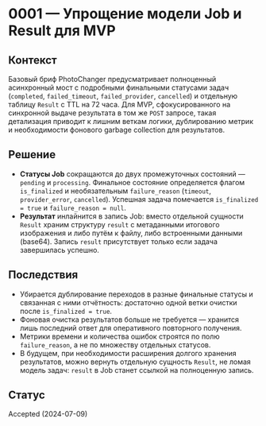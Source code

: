 # 0001 — Упрощение модели Job и Result для MVP

## Контекст

Базовый бриф PhotoChanger предусматривает полноценный асинхронный мост с
подробными финальными статусами задач (`completed`, `failed_timeout`,
`failed_provider`, `cancelled`) и отдельную таблицу `Result` с TTL на 72 часа.
Для MVP, сфокусированного на синхронной выдаче результата в том же `POST`
запросе, такая детализация приводит к лишним веткам логики, дублированию
метрик и необходимости фонового garbage collection для результатов.

## Решение

* **Статусы Job** сокращаются до двух промежуточных состояний — `pending` и
  `processing`. Финальное состояние определяется флагом `is_finalized` и
  необязательным `failure_reason` (`timeout`, `provider_error`, `cancelled`).
  Успешная задача помечается `is_finalized = true` и `failure_reason = null`.
* **Результат** инлайнится в запись Job: вместо отдельной сущности `Result`
  храним структуру `result` с метаданными итогового изображения и либо путём
  к файлу, либо встроенными данными (base64). Запись `result` присутствует
  только если задача завершилась успешно.

## Последствия

* Убирается дублирование переходов в разные финальные статусы и связанная с
  ними отчётность: достаточно одной ветки очистки после `is_finalized = true`.
* Фоновая очистка результатов больше не требуется — хранится лишь последний
  ответ для оперативного повторного получения.
* Метрики времени и количества ошибок строятся по полю `failure_reason`, а не
  по множеству отдельных статусов.
* В будущем, при необходимости расширения долгого хранения результатов, можно
  вернуть отдельную сущность `Result`, не ломая модель задач: `result` в Job
  станет ссылкой на полноценную запись.

## Статус

Accepted (2024-07-09)
